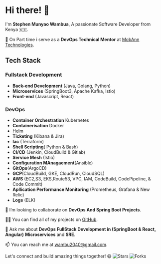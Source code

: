 # Hi there! 👋

I'm **Stephen Munyao Wambua**,
A passionate Software Developer from Kenya 🇰🇪.

🌱 On Part time i serve as a **DevOps Technical Mentor** at  [MobAnn Technologies](https://mobanntechnologies.com/).

## Tech Stack
### Fullstack Development
- **Back-end Development** (Java, Golang, Python)
- **Microservices** (SpringBoot3, Apache Kafka, Istio)
- **Front-end** (Javascript, React)
### DevOps
- **Container Orchestration** Kubernetes
- **Containerisation** Docker
- Helm
- **Ticketing** (Kibana & Jira)
- **Iac** (Terraform)
- **Shell Scripting**( Python & Bash)
- **CI/CD** (Jenkin, CloudBuild & Gitlab)
- **Service Mesh** (Istio)
- **Configuration MAnagaement**(Ansible)
- **GitOps**(ArgoCD)
- **GCP**(CloudBuild, GKE, CloudRun, CloudSQL)
- **AWS** (EC2,S3, EKS,Route53, VPC, IAM, CodeBuild, CodePipeline, & Code Commit)
- **Apllication Performance Monitoring** (Prometheus, Grafana & New Relic)
- **Logs** (ELK)
  

👯 I’m looking to collaborate on **DevOps And Spring Boot Projects**.

👨‍💻 You can find all of my projects on [GitHub](https://github.com/steve2030).

💬 Ask me about **DevOps** **FullStack Development in (SpringBoot & React, Angular)** **Microservices** and **SRE**.

📫 You can reach me at [wambu2040@gmail.com](mailto:wambu2040@gmail.com).

Let's connect and build amazing things together! 😄
![Stars](https://img.shields.io/github/stars/steve2030/AnimalFarm-SpringBoot-Backend-Api-)
![Forks](https://img.shields.io/github/forks/steve2030/AnimalFarm-SpringBoot-Backend-Api-)

